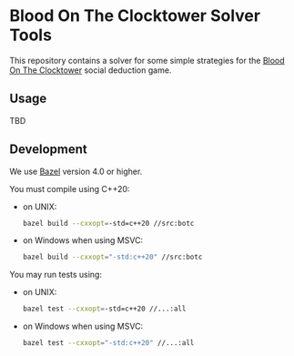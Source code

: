 # Blood On The Clocktower Solver Tools

This repository contains a solver for some simple strategies for the [Blood On The Clocktower](https://bloodontheclocktower.com) social deduction game.

## Usage

TBD

## Development

We use [Bazel](https://bazel.build) version 4.0 or higher.

You must compile using C++20:

* on UNIX:

  ```sh
  bazel build --cxxopt=-std=c++20 //src:botc
  ```
* on Windows when using MSVC:

  ```sh
  bazel build --cxxopt="-std:c++20" //src:botc
  ```

You may run tests using:

* on UNIX:

  ```sh
  bazel test --cxxopt=-std=c++20 //...:all
  ```
* on Windows when using MSVC:

  ```sh
  bazel test --cxxopt="-std:c++20" //...:all
  ```
